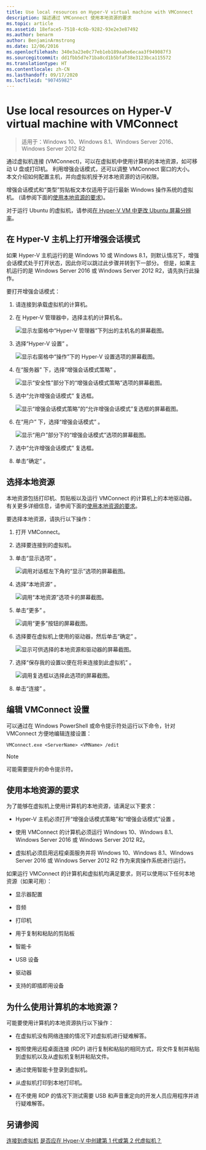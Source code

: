 ```yaml
---
title: Use local resources on Hyper-V virtual machine with VMConnect
description: 描述通过 VMConnect 使用本地资源的要求
ms.topic: article
ms.assetid: 18eface5-7518-4c6b-9282-93e2e3e87492
ms.author: benarm
author: BenjaminArmstrong
ms.date: 12/06/2016
ms.openlocfilehash: 340e3a23e0c77eb1eb189aabe6ecaa3f949087f3
ms.sourcegitcommit: dd1fbb5d7e71ba8cd1b5bfaf38e3123bca115572
ms.translationtype: HT
ms.contentlocale: zh-CN
ms.lasthandoff: 09/17/2020
ms.locfileid: "90745982"
---
```

# <a name="use-local-resources-on-hyper-v-virtual-machine-with-vmconnect"></a>Use local resources on Hyper-V virtual machine with VMConnect

>适用于：Windows 10、Windows 8.1、Windows Server 2016、Windows Server 2012 R2

通过虚拟机连接 (VMConnect)，可以在虚拟机中使用计算机的本地资源，如可移动 U 盘或打印机。 利用增强会话模式，还可以调整 VMConnect 窗口的大小。 本文介绍如何配置主机，并向虚拟机授予对本地资源的访问权限。

增强会话模式和“类型”剪贴板文本仅适用于运行最新 Windows 操作系统的虚拟机。 \(请参阅下面的[使用本地资源的要求](#requirements-for-using-local-resources)\)。

对于运行 Ubuntu 的虚拟机，请参阅[在 Hyper-V VM 中更改 Ubuntu 屏幕分辨率](/archive/blogs/virtual_pc_guy/changing-ubuntu-screen-resolution-in-a-hyper-v-vm)。

## <a name="turn-on-enhanced-session-mode-on-a-hyper-v-host"></a>在 Hyper-V 主机上打开增强会话模式
如果 Hyper-V 主机运行的是 Windows 10 或 Windows 8.1，则默认情况下，增强会话模式处于打开状态，因此你可以跳过此步骤并转到下一部分。 但是，如果主机运行的是 Windows Server 2016 或 Windows Server 2012 R2，请先执行此操作。

要打开增强会话模式：

1.  请连接到承载虚拟机的计算机。

2.  在 Hyper-V 管理器中，选择主机的计算机名。

    ![显示左窗格中“Hyper-V 管理器”下列出的主机名的屏幕截图。](media/Hyper-V-HyperVManager-HostNameSelected.png)

3.  选择“Hyper-V 设置”  。

    ![显示右窗格中“操作”下的 Hyper-V 设置选项的屏幕截图。](media/HyperV-ActionsHyperVSettings.png)

4.  在“服务器”  下，选择“增强会话模式策略”  。

    ![显示“安全性”部分下的“增强会话模式策略”选项的屏幕截图。](media/Hyper-V-Settings-ServerEnhancedSessionModePolicy.png)

5.  选中“允许增强会话模式”  复选框。

    ![显示“增强会话模式策略”的“允许增强会话模式”复选框的屏幕截图。](media/Hyper-V-Settings-EnhancedSessionModePolicyCheckBox.png)

6.  在“用户”  下，选择“增强会话模式”  。

    ![显示“用户”部分下的“增强会话模式”选项的屏幕截图。 ](media/Hyper-V-Settings-UserEnhancedSessionMode.png)

7.  选中“允许增强会话模式”  复选框。

8.  单击“确定”  。

## <a name="choose-a-local-resource"></a>选择本地资源

本地资源包括打印机、剪贴板以及运行 VMConnect 的计算机上的本地驱动器。 有关更多详细信息，请参阅下面的[使用本地资源的要求](#requirements-for-using-local-resources)。

要选择本地资源，请执行以下操作：

1.  打开 VMConnect。

2.  选择要连接到的虚拟机。

3.  单击“显示选项”  。

    ![调用对话框左下角的“显示”选项的屏幕截图。](media/HyperV-VMConnect-DisplayConfig.png)

4.  选择“本地资源”  。

    ![调用“本地资源”选项卡的屏幕截图。](media/HyperV-VMConnect-DisplayConfig-LocalResources.png)

5.  单击“更多”  。

    ![调用“更多”按钮的屏幕截图。](media/HyperV-VMConnect-DisplayConfig-LocalResourcesMore.png)

6.  选择要在虚拟机上使用的驱动器，然后单击“确定”  。

    ![显示可供选择的本地资源和驱动器的屏幕截图。](media/HyperV-VMConnect-Settings-LocalResourcesDrives.png)

7.  选择“保存我的设置以便在将来连接到此虚拟机”  。

    ![调用复选框以选择此选项的屏幕截图。](media/HyperV-VMConnect-SaveSettings.png)

8.  单击“连接”  。

## <a name="edit-vmconnect-settings"></a>编辑 VMConnect 设置

可以通过在 Windows PowerShell 或命令提示符处运行以下命令，针对 VMConnect 方便地编辑连接设置：

`VMConnect.exe <ServerName> <VMName> /edit`

> [!Note]
> 可能需要提升的命令提示符。

## <a name="requirements-for-using-local-resources"></a>使用本地资源的要求

为了能够在虚拟机上使用计算机的本地资源，请满足以下要求：

-   Hyper-V 主机必须打开“增强会话模式策略”和“增强会话模式”设置   。

-   使用 VMConnect 的计算机必须运行 Windows 10、Windows 8.1、Windows Server 2016 或 Windows Server 2012 R2。

-   虚拟机必须启用远程桌面服务并将 Windows 10、Windows 8.1、Windows Server 2016 或 Windows Server 2012 R2 作为来宾操作系统进行运行。

如果运行 VMConnect 的计算机和虚拟机均满足要求，则可以使用以下任何本地资源（如果可用）：

-   显示器配置

-   音频

-   打印机

-   用于复制和粘贴的剪贴板

-   智能卡

-   USB 设备

-   驱动器

-   支持的即插即用设备

## <a name="why-use-a-computers-local-resources"></a>为什么使用计算机的本地资源？
可能要使用计算机的本地资源执行以下操作：

-   在虚拟机没有网络连接的情况下对虚拟机进行疑难解答。

-   按照使用远程桌面连接 (RDP) 进行复制和粘贴的相同方式，将文件复制并粘贴到虚拟机以及从虚拟机复制并粘贴文件。

-   通过使用智能卡登录到虚拟机。

-   从虚拟机打印到本地打印机。

-   在不使用 RDP 的情况下测试需要 USB 和声音重定向的开发人员应用程序并进行疑难解答。

## <a name="see-also"></a>另请参阅
[连接到虚拟机](/previous-versions/windows/it-pro/windows-server-2008-R2-and-2008/cc742407(v=ws.11))
[是否应在 Hyper-V 中创建第 1 代或第 2 代虚拟机？](../plan/Should-I-create-a-generation-1-or-2-virtual-machine-in-Hyper-V.md)
